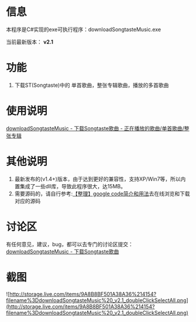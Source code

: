 # 信息 #
本程序是C#实现的exe可执行程序：downloadSongtasteMusic.exe

当前最新版本： **v2.1**
# 功能 #
  1. 下载ST(Songtaste)中的 单首歌曲，整张专辑歌曲，播放的多首歌曲

# 使用说明 #
[downloadSongtasteMusic - 下载Songtaste歌曲 - 正在播放的歌曲/单首歌曲/整张专辑](http://www.crifan.com/crifan_released_all/website/dotnet/downloadsongtastemusic/)

# 其他说明 #
  1. 最新发布的(v1.4+)版本，由于达到更好的兼容性，支持XP/Win7等，所以内置集成了一些dll库，导致此程序很大，达15MB。
  1. 需要源码的，请自行参考:[【整理】google code简介和用法](http://www.crifan.com/google_code_intro_and_how_to_download_app_and_source_code/)去在线浏览和下载对应的源码

# 讨论区 #
有任何意见，建议，bug，都可以去专门的讨论区提交：
[downloadSongtasteMusic - 下载Songtaste歌曲](http://www.crifan.com/bbs/categories/downloadsongtastemusic)

# 截图 #
![http://storage.live.com/items/9A8B8BF501A38A36%214154?filename%3DdownloadSongtasteMusic%20_v2.1_doubleClickSelectAll.png](http://storage.live.com/items/9A8B8BF501A38A36%214154?filename%3DdownloadSongtasteMusic%20_v2.1_doubleClickSelectAll.png)